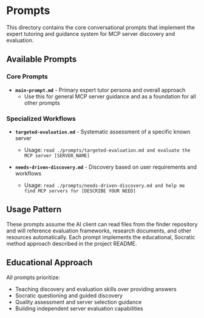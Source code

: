 # Prompts

This directory contains the core conversational prompts that implement the expert tutoring and guidance system for MCP server discovery and evaluation.

## Available Prompts

### Core Prompts

- **`main-prompt.md`** - Primary expert tutor persona and overall approach
  - Use this for general MCP server guidance and as a foundation for all other prompts

### Specialized Workflows  

- **`targeted-evaluation.md`** - Systematic assessment of a specific known server
  - Usage: `read ./prompts/targeted-evaluation.md and evaluate the MCP server [SERVER_NAME]`

- **`needs-driven-discovery.md`** - Discovery based on user requirements and workflows  
  - Usage: `read ./prompts/needs-driven-discovery.md and help me find MCP servers for [DESCRIBE YOUR NEED]`

## Usage Pattern

These prompts assume the AI client can read files from the finder repository and will reference evaluation frameworks, research documents, and other resources automatically. Each prompt implements the educational, Socratic method approach described in the project README.

## Educational Approach

All prompts prioritize:
- Teaching discovery and evaluation skills over providing answers
- Socratic questioning and guided discovery
- Quality assessment and server selection guidance
- Building independent server evaluation capabilities